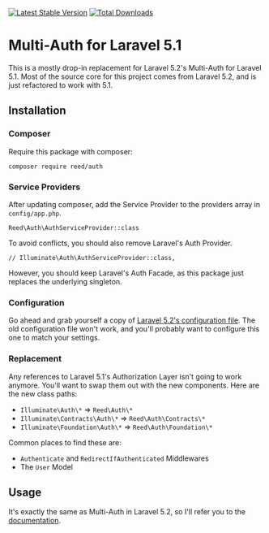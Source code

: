 [![Latest Stable Version](https://poser.pugx.org/reed/auth/version.png)](https://packagist.org/packages/reed/auth)
[![Total Downloads](https://poser.pugx.org/reed/auth/d/total.png)](https://packagist.org/packages/reed/auth)

# Multi-Auth for Laravel 5.1

This is a mostly drop-in replacement for Laravel 5.2's Multi-Auth for Laravel 5.1.
Most of the source core for this project comes from Laravel 5.2, and is just refactored to work with 5.1.

## Installation
### Composer
Require this package with composer:

```
composer require reed/auth
```

### Service Providers
After updating composer, add the Service Provider to the providers array in `config/app.php`.

```
Reed\Auth\AuthServiceProvider::class
```

To avoid conflicts, you should also remove Laravel's Auth Provider.

```
// Illuminate\Auth\AuthServiceProvider::class,
```

However, you should keep Laravel's Auth Facade, as this package just replaces the underlying singleton.

### Configuration

Go ahead and grab yourself a copy of [Laravel 5.2's configuration file](https://raw.githubusercontent.com/laravel/laravel/master/config/auth.php).
The old configuration file won't work, and you'll probably want to configure this one to match your settings.

### Replacement

Any references to Laravel 5.1's Authorization Layer isn't going to work anymore. You'll want to swap them out with the new components.
Here are the new class paths:

 - `Illuminate\Auth\*` => `Reed\Auth\*`
 - `Illuminate\Contracts\Auth\*` => `Reed\Auth\Contracts\*`
 - `Illuminate\Foundation\Auth\*` => `Reed\Auth\Foundation\*`

Common places to find these are:

 - `Authenticate` and `RedirectIfAuthenticated` Middlewares
 - The `User` Model

## Usage

It's exactly the same as Multi-Auth in Laravel 5.2, so I'll refer you to the [documentation](https://laravel.com/docs/5.2/authentication).
